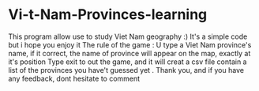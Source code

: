 # Vi-t-Nam-Provinces-learning
This program allow use to study Viet Nam geography :)
It's a simple code but i hope you enjoy it
The rule of the game :
U type a Viet Nam province's name, if it correct, the name of province will appear on the map, exactly at it's position
Type exit to out the game, and it will creat a csv file contain a list of the provinces you have't guessed yet .
Thank you, and if you have any feedback, dont hesitate to comment
